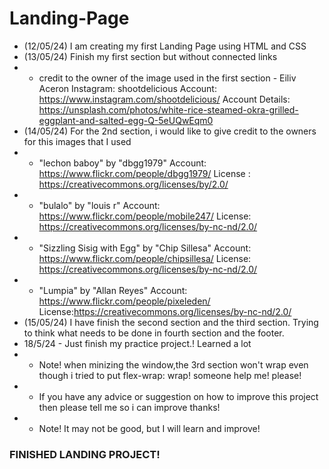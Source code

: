 # Landing-Page

* (12/05/24) I am creating my first Landing Page using HTML and CSS
* (13/05/24) Finish my first section but without connected links
* * credit to the owner of the image used in the first section - Eiliv Aceron Instagram: shootdelicious Account: https://www.instagram.com/shootdelicious/ Account Details: https://unsplash.com/photos/white-rice-steamed-okra-grilled-eggplant-and-salted-egg-Q-5eUQwEqm0
* (14/05/24) For the 2nd section, i would like to give credit to the owners for this images that I used
* * "lechon baboy" by "dbgg1979" Account: https://www.flickr.com/people/dbgg1979/  License : https://creativecommons.org/licenses/by/2.0/
* * "bulalo" by "louis r" Account: https://www.flickr.com/people/mobile247/ License: https://creativecommons.org/licenses/by-nc-nd/2.0/
* * "Sizzling Sisig with Egg" by "Chip Sillesa"  Account: https://www.flickr.com/people/chipsillesa/ License: https://creativecommons.org/licenses/by-nc-nd/2.0/
* * "Lumpia" by "Allan Reyes" Account: https://www.flickr.com/people/pixeleden/ License:https://creativecommons.org/licenses/by-nc-nd/2.0/
* (15/05/24) I have finish the second section and the third section. Trying to think what needs to be done in fourth section and the footer. 
* 18/5/24 - Just finish my practice project.! Learned a lot
* * Note! when minizing the window,the 3rd section won't wrap even though i tried to put flex-wrap: wrap! someone help me! please!
* * If you have any advice or suggestion on how to improve this project then please tell me so i can improve thanks!
* * Note! It may not be good, but I will learn and improve!

### FINISHED LANDING PROJECT! ###